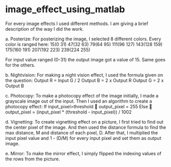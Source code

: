 # image_effect_using_matlab
For every image effects I used different methods. I am giving a brief description of the way I did the work.

a.	Posterize:
For posterizing the image, I selected 8 different colors. Every color is ranged here:
 15(0	31)    47(32	63)	     79(64	95)    111(96	127)
  143(128	159)    	175(160	191)    207(192	223)    239(224	255)			

For input value ranged (0-31) the output image got a value of 15. Same goes for the others.

b.	Nightvision:
For making a night vision effect, I used the formula given on the question: 
Output R = Input G / 2
Output B = 2 x Output R
Output G = 2 x Output B

c.	Photocopy: 
To make a photocopy effect of the image initially, I made a grayscale image out of the input. Then I used an algorithm to create a photocopy effect:
If input_pixel>threshold  output_pixel = 255
Else  output_pixel = (input_pixel * (threshold - input_pixel)) / 1002 

d.	Vignetting:
To create vignetting effect on a picture, I first tried to find out the center pixel of the image. And then used the distance formula to find the max distance, M and distance of each pixel, D. After that, I multiplied the input pixel value and 1 - (D/M) for every input pixel and set them as output image.
 
e.	Mirror:
To make the mirror effect, I simply flipped the indexing values of the rows from the picture.
